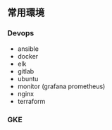 ## 常用環境

### Devops
* ansible
* docker
* elk
* gitlab
* ubuntu
* monitor (grafana prometheus)
* nginx
* terraform

### GKE


